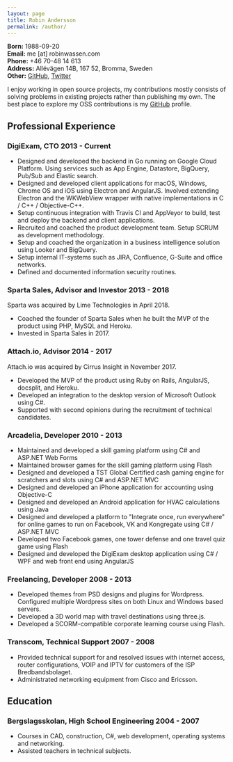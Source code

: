 ```yaml
---
layout: page
title: Robin Andersson
permalink: /author/
---
```


**Born:** 1988-09-20<br>
**Email:** me [at] robinwassen.com<br>
**Phone:** +46 70-48 14 613<br>
**Address:** Allévägen 14B, 167 52, Bromma, Sweden<br>
**Other:** [GitHub](https://github.com/robinwassen), [Twitter](https://twitter.com/robinwassen)

I enjoy working in open source projects, my contributions mostly consists of solving problems in existing projects rather than publishing my own. The best place to explore my OSS contributions is my [GitHub](https://github.com/robinwassen) profile.

<div markdown="1" class="avoid-page-break">

## Professional Experience

### DigiExam, CTO <span class="pull-right">2013 - Current</span>

- Designed and developed the backend in Go running on Google Cloud Platform. Using services such as App Engine, Datastore, BigQuery, Pub/Sub and Elastic search.
- Designed and developed client applications for macOS, Windows, Chrome OS and iOS using Electron and AngularJS. Involved extending Electron and the WKWebView wrapper with native implementations in C / C++ / Objective-C++.
- Setup continuous integration with Travis CI and AppVeyor to build, test and deploy the backend and client applications.
- Recruited and coached the product development team. Setup SCRUM as development methodology.
- Setup and coached the organization in a business intelligence solution using Looker and BigQuery.
- Setup internal IT-systems such as JIRA, Confluence, G-Suite and office networks.
- Defined and documented information security routines.

</div>

<div markdown="1" class="avoid-page-break">

### Sparta Sales, Advisor and Investor <span class="pull-right">2013 - 2018</span>

Sparta was acquired by Lime Technologies in April 2018.

- Coached the founder of Sparta Sales when he built the MVP of the product using PHP, MySQL and Heroku.
- Invested in Sparta Sales in 2017.

</div>

<div markdown="1" class="avoid-page-break">

### Attach.io, Advisor <span class="pull-right">2014 - 2017</span>

Attach.io was acquired by Cirrus Insight in November 2017.

- Developed the MVP of the product using Ruby on Rails, AngularJS, docsplit, and Heroku.
- Developed an integration to the desktop version of Microsoft Outlook using C#.
- Supported with second opinions during the recruitment of technical candidates.

</div>

<div markdown="1" class="avoid-page-break">

### Arcadelia, Developer <span class="pull-right">2010 - 2013</span>

- Maintained and developed a skill gaming platform using C# and ASP.NET Web Forms
- Maintained browser games for the skill gaming platform using Flash
- Designed and developed a TST Global Certified cash gaming engine for scratchers and slots using C# and ASP.NET MVC
- Designed and developed an iPhone application for accounting using Objective-C
- Designed and developed an Android application for HVAC calculations using Java
- Designed and developed a platform to "Integrate once, run everywhere" for online games to run on Facebook, VK and Kongregate using C# / ASP.NET MVC
- Developed two Facebook games, one tower defense and one travel quiz game using Flash
- Designed and developed the DigiExam desktop application using C# / WPF and web front end using AngularJS

</div>

<div markdown="1" class="avoid-page-break">

### Freelancing, Developer <span class="pull-right">2008 - 2013</span>

- Developed themes from PSD designs and plugins for Wordpress. Configured multiple Wordpress sites on both Linux and Windows based servers.
- Developed a 3D world map with travel destinations using three.js.
- Developed a SCORM-compatible corporate learning course using Flash.

</div>

<div markdown="1" class="avoid-page-break">

### Transcom, Technical Support <span class="pull-right">2007 - 2008</span>

- Provided technical support for and resolved issues with internet access, router configurations, VOIP and IPTV for customers of the ISP Bredbandsbolaget.
- Administrated networking equipment from Cisco and Ericsson.

</div>

<div markdown="1" class="avoid-page-break">

## Education

### Bergslagsskolan, High School Engineering <span class="pull-right">2004 - 2007</span>

- Courses in CAD, construction, C#, web development, operating systems and networking.
- Assisted teachers in technical subjects.

</div>